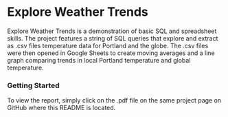 # Explore Weather Trends
Explore Weather Trends is a demonstration of basic SQL and spreadsheet skills. The project features a string of SQL queries that explore and extract as .csv files temperature data for Portland and the globe. The .csv files were then opened in Google Sheets to create moving averages and a line graph comparing trends in local Portland temperature and global temperature.

### Getting Started
To view the report, simply click on the .pdf file on the same project page on GitHub where this README is located.
